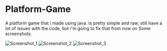 # Platform-Game
A platform game that i made using java. Is pretty simple and raw, still have a lot of issues with the code, but i'm going to fix that from now on
Some screenshots.

![Screenshot_1](https://user-images.githubusercontent.com/96036103/185768677-4bd7dca5-176d-4e37-ad7e-4dd3e7052218.png)
![Screenshot_2](https://user-images.githubusercontent.com/96036103/185768680-13598477-150c-4f59-9f5f-b1e39cd73266.png)
![Screenshot_3](https://user-images.githubusercontent.com/96036103/185768681-36cc7f35-f355-49d1-99d1-87a4dce06ed2.png)
